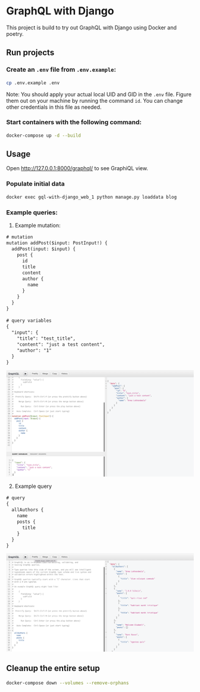 # GraphQL with Django

This project is build to try out GraphQL with Django using Docker and poetry.

## Run projects

### Create an `.env` file from `.env.example`:

```sh
cp .env.example .env
```

Note: You should apply your actual local UID and GID in the `.env` file. Figure them out on your machine by running the command `id`. You can change other credentials in this file as needed.

### Start containers with the following command:

```sh
docker-compose up -d --build
```

## Usage

Open http://127.0.0.1:8000/graphql/ to see GraphiQL view.

### Populate initial data

```sh
docker exec gql-with-django_web_1 python manage.py loaddata blog
```

### Example queries:

1. Example mutation:

```
# mutation
mutation addPost($input: PostInput!) {
  addPost(input: $input) {
    post {
      id
      title
      content
      author {
        name
      }
    }
  }
}

# query variables
{
  "input": {
    "title": "test_title",
    "content": "just a test content",
    "author": "1"
  }
}
```

![mutation example screenshot](./screenshots/mutation.png)

2. Example query

```
# query
{
  allAuthors {
    name
    posts {
      title
    }
  }
}

```

![query example screenshot](./screenshots/query.png)

## Cleanup the entire setup

```sh
docker-compose down --volumes --remove-orphans
```
